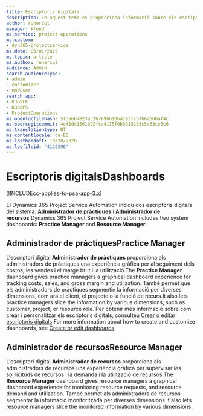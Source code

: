```yaml
---
title: Escriptoris digitals
description: En aquest tema es proporciona informació sobre els escriptoris digitals d'informes inclosos al Dynamics 365 Project Service Automation.
author: ruhercul
manager: kfend
ms.service: project-operations
ms.custom:
- dyn365-projectservice
ms.date: 03/01/2019
ms.topic: article
ms.author: ruhercul
audience: Admin
search.audienceType:
- admin
- customizer
- enduser
search.app:
- D365CE
- D365PS
- ProjectOperations
ms.openlocfilehash: 5f3a667823ac2b789bb106a1831cb7b6a56baf4c
ms.sourcegitcommit: 4cf1dc1561b92fca4175f0b3813133c5e63ce8e6
ms.translationtype: HT
ms.contentlocale: ca-ES
ms.lasthandoff: 10/28/2020
ms.locfileid: "4120396"
---
```

# <a name="dashboards"></a><span data-ttu-id="4a717-103">Escriptoris digitals</span><span class="sxs-lookup"><span data-stu-id="4a717-103">Dashboards</span></span>

[!INCLUDE[cc-applies-to-psa-app-3.x](../includes/cc-applies-to-psa-app-3x.md)]

<span data-ttu-id="4a717-104">El Dynamics 365 Project Service Automation inclou dos escriptoris digitals del sistema: **Administrador de pràctiques** i **Administrador de recursos**.</span><span class="sxs-lookup"><span data-stu-id="4a717-104">Dynamics 365 Project Service Automation includes two system dashboards: **Practice Manager** and **Resource Manager**.</span></span>

## <a name="practice-manager"></a><span data-ttu-id="4a717-105">Administrador de pràctiques</span><span class="sxs-lookup"><span data-stu-id="4a717-105">Practice Manager</span></span> 

<span data-ttu-id="4a717-106">L'escriptori digital **Administrador de pràctiques** proporciona als administradors de pràctiques una experiència gràfica per al seguiment dels costos, les vendes i el marge brut i la utilització.</span><span class="sxs-lookup"><span data-stu-id="4a717-106">The **Practice Manager** dashboard gives practice managers a graphical dashboard experience for tracking costs, sales, and gross margin and utilization.</span></span> <span data-ttu-id="4a717-107">També permet que els administradors de pràctiques segmentin la informació per diverses dimensions, com ara el client, el projecte o la funció de recurs.</span><span class="sxs-lookup"><span data-stu-id="4a717-107">It also lets practice managers slice the information by various dimensions, such as customer, project, or resource role.</span></span> <span data-ttu-id="4a717-108">Per obtenir més informació sobre com crear i personalitzar els escriptoris digitals, consulteu [Crear o editar escriptoris digitals](https://docs.microsoft.com/dynamics365/customerengagement/on-premises/customize/create-edit-dashboards).</span><span class="sxs-lookup"><span data-stu-id="4a717-108">For more information about how to create and customize dashboards, see [Create or edit dashboards](https://docs.microsoft.com/dynamics365/customerengagement/on-premises/customize/create-edit-dashboards).</span></span>

## <a name="resource-manager"></a><span data-ttu-id="4a717-109">Administrador de recursos</span><span class="sxs-lookup"><span data-stu-id="4a717-109">Resource Manager</span></span> 

<span data-ttu-id="4a717-110">L'escriptori digital **Administrador de recursos** proporciona als administradors de recursos una experiència gràfica per supervisar les sol·licituds de recursos i la demanda i la utilització de recursos.</span><span class="sxs-lookup"><span data-stu-id="4a717-110">The **Resource Manager** dashboard gives resource managers a graphical dashboard experience for monitoring resource requests, and resource demand and utilization.</span></span> <span data-ttu-id="4a717-111">També permet als administradors de recursos segmentar la informació monitoritzada per diverses dimensions.</span><span class="sxs-lookup"><span data-stu-id="4a717-111">It also lets resource managers slice the monitored information by various dimensions.</span></span>

